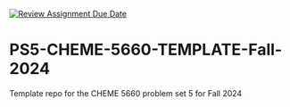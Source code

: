 [![Review Assignment Due Date](https://classroom.github.com/assets/deadline-readme-button-22041afd0340ce965d47ae6ef1cefeee28c7c493a6346c4f15d667ab976d596c.svg)](https://classroom.github.com/a/slek31qR)
# PS5-CHEME-5660-TEMPLATE-Fall-2024
Template repo for the CHEME 5660 problem set 5 for Fall 2024
